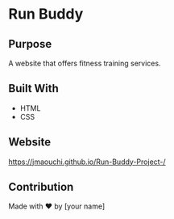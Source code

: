 # Run Buddy

## Purpose
A website that offers fitness training services.

## Built With
* HTML
* CSS

## Website
https://jmaouchi.github.io/Run-Buddy-Project-/

## Contribution
Made with ❤️ by [your name]
